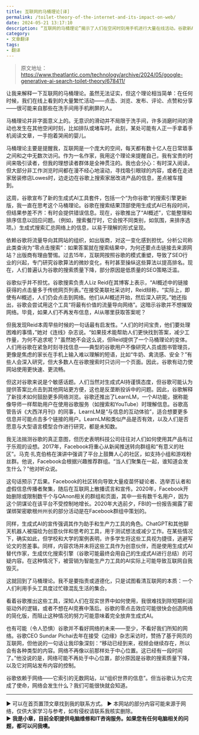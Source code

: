 ```yaml
---
title: 互联网的马桶理论[译]
permalink: /toilet-theory-of-the-internet-and-its-impact-on-web/
date: 2024-05-21 13:17:10
description: “互联网的马桶理论”揭示了人们在空闲时刻用手机进行大量在线活动。谷歌新AI工具可能导致零点击搜索，引发对内容质量和网络未来担忧。出版商担心流量减少，用户可能过度依赖快速答案。科技公司的乐观设想，如Facebook的社区策略，已产生负面影响。谷歌的AI策略预示着互联网可能的变革。
category:
- 文章翻译
tags:
- 翻译
---
```


> 原文地址：<https://www.theatlantic.com/technology/archive/2024/05/google-generative-ai-search-toilet-theory/678411/>

让我来解释一下互联网的马桶理论。虽然无法证实，但这个理论相当简单：在任何时候，我们在线上看到的大量繁忙活动——点击、浏览、发布、评论、点赞和分享——很可能来自那些在洗手间用手机刷屏的人。

马桶理论并非字面意义上的。无意识的滑动并不局限于洗手间，许多消磨时间的滑动也发生在其他空闲时刻，比如排队或堵车时。此刻，某处可能有人正一手拿着手机阅读文章，一手抱着哭闹的婴儿。

马桶理论主要是提醒我，互联网是一个庞大的空间，每天都有数十亿人在日常琐事之间和之中无数次访问。作为一名作家，我用这个理论来提醒自己，我有宝贵的时间来吸引读者，但我的理想读者群体是全神贯注的。我也会分心：有时深入阅读，但大部分非工作浏览时间都在漫不经心地滚动，寻找吸引眼球的内容，或者在走进家居装修店Lowes时，边走边在谷歌上搜索家居改进产品的信息，差点被车撞到。

这周，谷歌宣布了新的生成式AI工具套件，包括一个“为你谷歌”的搜索引擎更新版，我一直在思考这个马桶理论。谷歌在搜索结果顶部使用生成式AI已有段时间，但结果参差不齐：有时会提供错误信息。现在，谷歌推出了“AI概述”，它能整理和排序信息以回应问题。（例如，搜索餐厅时，它会按不同类别，如氛围，来排序选项。）生成式搜索汇总网络上的信息，以易于理解的形式呈现。

依赖谷歌将流量导向其网站的组织，如出版商，对这一变化感到担忧。分析公司称此类查询为“零点击搜索”：如果答案就在搜索结果中，为何还要点击链接去来源网站？出版商有理由警惕。过去15年，互联网按照谷歌的模式重塑，导致了SEO行业的兴起，专门研究谷歌算法的微妙变化，有时甚至操纵这些算法以提高排名。现在，人们普遍认为谷歌的搜索质量下降，部分原因是低质量的SEO策略泛滥。

谷歌似乎并不担忧。谷歌搜索负责人Liz Reid在其博客上表示，“AI概述中的链接获得的点击量多于传统网页列表。”在接受美联社采访时，Reid辩称，“实际上，即使有AI概述，人们仍会点击到网络。他们从AI概述开始，然后深入研究。”她还指出，谷歌会尝试用这个工具“将最有价值的流量导向网络”。这暗示谷歌并不想摧毁网络。毕竟，如果人们不再发布信息，AI从哪里获取答案呢？

但我发现Reid本周早些时候的一句话最有启发性。“人们的时间宝贵，他们要处理困难的事情，”她对《连线》杂志说。“如果技术能帮助人们更快找到答案，减少工作量，为何不追求呢？”虽然她不会这么说，但Reid提供了一个马桶理论的变体。人们用谷歌在紧急时刻寻找信息——典型的谷歌用户不像研究人员或图书管理员，更像是焦虑的家长在手机上输入难以理解的短语，比如“牛奶、禽流感、安全？”有些人会深入研究，但大多数人在谷歌搜索时只访问一个页面。因此，谷歌有动力使网站使用更快速、更流畅。

但这对谷歌来说是个敏感话题。人们当然对生成式AI持谨慎态度，但谷歌可能认为提供答案比点击到其他网站更方便，这也是反垄断投诉中的问题。因此，谷歌解释了新技术如何鼓励更多网络浏览。谷歌还推出了LearnLM，一个AI功能，据称能像导师一样帮助用户在使用谷歌服务（如搜索和YouTube）时理解信息。谷歌高管告诉《大西洋月刊》的同事，LearnLM是“与信息的互动体验”，适合想要更多信息并可能点击多个链接的用户。LearnLM和类似产品是否有效，以及人们是否愿意与大型语言模型合作进行研究，都是未知数。

我无法揣测谷歌的真正意图，但历史表明科技公司往往对人们如何使用其产品有过于乐观的设想。2017年，Facebook将重心从新闻推送转向群组和“有意义的社区”。马克·扎克伯格在演讲中强调了平台上鼓舞人心的社区，如支持小组和游戏粉丝群。他说，Facebook会根据兴趣推荐群组。“当人们聚集在一起，谁知道会发生什么？”他对听众说。

这句话预示了后果。Facebook的社区转向导致大量疫苗怀疑论者、选举否认者和虚假信息传播者聚集，随后在互联网上散播谎言和宣传。2020年，Facebook开始删除或限制数千个与QAnon相关的群组和页面，其中一些有数千名用户，因为这个阴谋论在该平台不受控制地增长。2020年大选前夕，FBI的一份报告揭露了密谋绑架密歇根州州长的部分活动是在Facebook群组中策划的。

同样，生成式AI的宣传强调其作为助手和生产力工具的角色。ChatGPT和其他聊天机器人被描绘为创意伙伴和思考的工具，用于测试想法或减少工作。在某些情况下，确实如此，但学校和大学的案例表明，许多学生将这些工具视为捷径，逃避写论文的苦差事。同样，内容农场并未将这些工具作为创意伙伴，而是使用生成式AI替代作家，生成优化搜索引擎（谷歌可能最终会用自己的生成式AI进行总结）的可疑内容。在这种情况下，被营销为智能生产力工具的AI实际上可能导致互联网自我毁灭。

这就回到了马桶理论。我不是要指责或道德化，只是试图看清互联网的本质：一个人们利用手头工具度过忙碌混乱生活的集合。

看着谷歌推出这些工具，深知人们在现实世界中如何使用，我很难找到除短期利润驱动外的逻辑，或者不想在AI竞赛中落后。谷歌的零点击效应可能很快会创造网络的简化版，而阻止这种情况的努力可能意味着完全放弃生成式AI。

也有可能（令人恐惧）谷歌并不看好网络的未来——至少，不看好我们所知的网络。谷歌CEO Sundar Pichai去年在接受《边缘》杂志采访时，赞扬了基于网页的互联网，但他说的一句话让我印象深刻：“移动已经到来，视频会继续存在，所以会有各种类型的内容。网络不再像以前那样处于中心位置。这已经有一段时间了。”他没说的是，网络可能不再处于中心位置，部分原因是谷歌的搜索质量下降，以及它对网站发布内容的控制。

谷歌依赖于网络——它索引的无数网站，以“组织世界的信息”。但当谷歌认为它完成了使命，网络会发生什么？我们可能很快就会知道。

---

▶ 可以在首页置顶文章找到我的联系方式。
▶ 本网站的部分内容可能来源于网络，仅供大家学习与参考，如有侵权请联系我核实删除。  
▶ **我是小章，目前全职提供电脑维修和IT咨询服务。如果您有任何电脑相关的问题，都可以问我噢。**  
